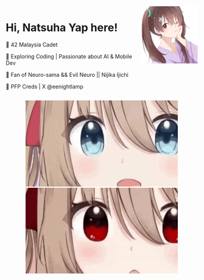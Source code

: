<div style="display: flex; justify-content: space-between; align-items: flex-start;">
  <div>
		<h1>Hi, Natsuha Yap here!</h1>
		<p>🌟 42 Malaysia Cadet</p>
		<p>🚀 Exploring Coding | Passionate about AI & Mobile Dev</p>
		<p>🎸 Fan of Neuro-sama && Evil Neuro || Nijika Ijichi</p>
		<p>🎨 PFP Creds | X @eenightlamp</p>
	 </div>
  <img src="https://github.com/natsuhakoishi/natsuhakoishi/blob/main/srcs/natsuha.jpg" alt="Top Right Photo" width="150">
</div>

<p align="center">
  <img src="https://github.com/natsuhakoishi/natsuhakoishi/blob/main/srcs/neuro.gif" alt="Evil" width="400">
  <img src="https://github.com/natsuhakoishi/natsuhakoishi/blob/main/srcs/evil.gif" alt="Neuro" width="400">
</p>
